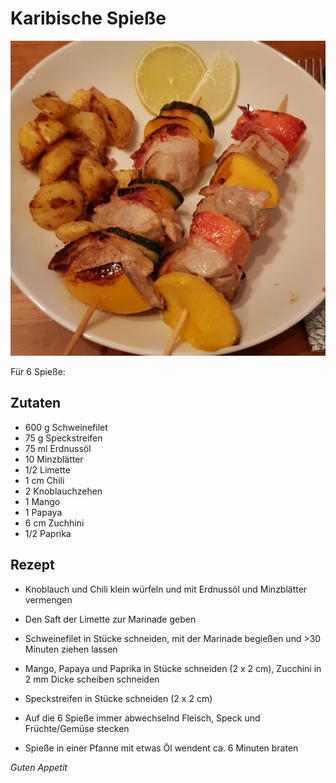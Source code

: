 # Karibische Spieße

![img](imgs/Karibische_Spiesse.jpg)

Für 6 Spieße:

## Zutaten
- 600 g Schweinefilet
- 75 g Speckstreifen
- 75 ml Erdnussöl
- 10 Minzblätter
- 1/2 Limette
- 1 cm Chili
- 2 Knoblauchzehen
- 1 Mango
- 1 Papaya
- 6 cm Zuchhini
- 1/2 Paprika

## Rezept
- Knoblauch und Chili klein würfeln und mit Erdnussöl und Minzblätter vermengen

- Den Saft der Limette zur Marinade geben

- Schweinefilet in Stücke schneiden, mit der Marinade begießen und >30 Minuten ziehen lassen

- Mango, Papaya und Paprika in Stücke schneiden (2 x 2 cm), Zucchini in 2 mm Dicke scheiben schneiden

- Speckstreifen in Stücke schneiden (2 x 2 cm)

- Auf die 6 Spieße immer abwechselnd Fleisch, Speck und Früchte/Gemüse stecken

- Spieße in einer Pfanne mit etwas Öl wendent ca. 6 Minuten braten

*Guten Appetit*
